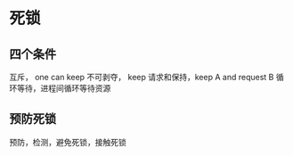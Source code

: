# 死锁

## 四个条件
互斥， one can keep 
不可剥夺， keep 
请求和保持，keep A and request B
循环等待，进程间循环等待资源

## 预防死锁
预防，检测，避免死锁，接触死锁